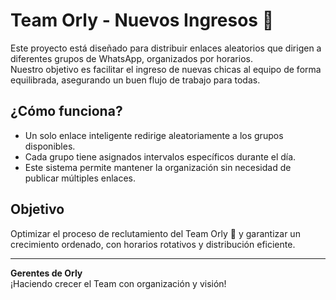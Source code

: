 # Team Orly - Nuevos Ingresos 👑

Este proyecto está diseñado para distribuir enlaces aleatorios que dirigen a diferentes grupos de WhatsApp, organizados por horarios.  
Nuestro objetivo es facilitar el ingreso de nuevas chicas al equipo de forma equilibrada, asegurando un buen flujo de trabajo para todas.

## ¿Cómo funciona?

- Un solo enlace inteligente redirige aleatoriamente a los grupos disponibles.
- Cada grupo tiene asignados intervalos específicos durante el día.
- Este sistema permite mantener la organización sin necesidad de publicar múltiples enlaces.

## Objetivo

Optimizar el proceso de reclutamiento del Team Orly 👑 y garantizar un crecimiento ordenado, con horarios rotativos y distribución eficiente.

---

**Gerentes de Orly**  
¡Haciendo crecer el Team con organización y visión!
